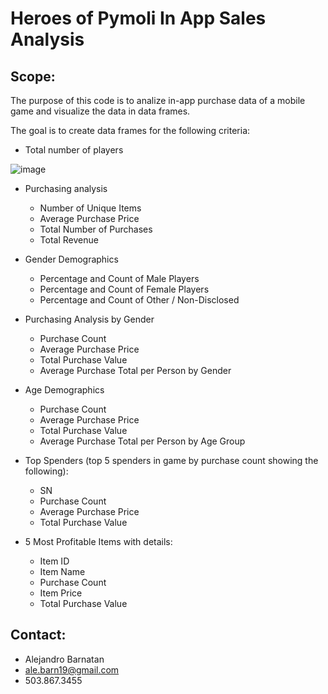 # Heroes of Pymoli In App Sales Analysis 

## Scope:
The purpose of this code is to analize in-app purchase data of a mobile game and visualize the data in data frames. 

The goal is to create data frames for the following criteria:  

- Total number of players 


![image](https://user-images.githubusercontent.com/70718724/119277509-01f20b00-bbd5-11eb-9a90-2ae5ffccfd9d.png)




- Purchasing analysis
	- Number of Unique Items
	- Average Purchase Price
	- Total Number of Purchases
	- Total Revenue

- Gender Demographics
	- Percentage and Count of Male Players
	- Percentage and Count of Female Players
	- Percentage and Count of Other / Non-Disclosed

- Purchasing Analysis by Gender
	- Purchase Count
	- Average Purchase Price
	- Total Purchase Value
	- Average Purchase Total per Person by Gender

- Age Demographics
	- Purchase Count
	- Average Purchase Price
	- Total Purchase Value	
	- Average Purchase Total per Person by Age Group

- Top Spenders (top 5 spenders in game by purchase count showing the following):
	- SN
	- Purchase Count
	- Average Purchase Price
	- Total Purchase Value

- 5 Most Profitable Items with details:
	- Item ID
	- Item Name
	- Purchase Count
	- Item Price
	- Total Purchase Value

## Contact:
- Alejandro Barnatan
- ale.barn19@gmail.com
- 503.867.3455
